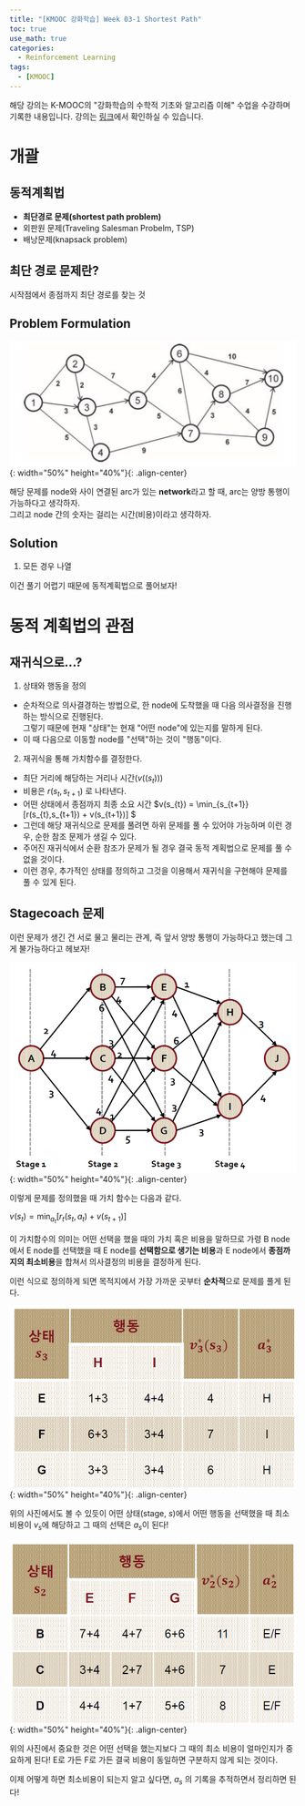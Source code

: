 ```yaml
---
title: "[KMOOC 강화학습] Week 03-1 Shortest Path"
toc: true
use_math: true
categories:
  - Reinforcement Learning
tags:
  - [KMOOC]
---
```


해당 강의는 K-MOOC의 "강화학습의 수학적 기초와 알고리즘 이해" 수업을 수강하며 기록한 내용입니다. 강의는 [링크](http://www.kmooc.kr/courses/course-v1:KoreaUnivK+ku_ai_002+2020_A44/course/)에서 확인하실 수 있습니다.


# 개괄

## 동적계획법

- **최단경로 문제(shortest path problem)**
- 외판원 문제(Traveling Salesman Probelm, TSP)
- 배낭문제(knapsack problem)

## 최단 경로 문제란?

시작점에서 종점까지 최단 경로를 찾는 것

## Problem Formulation

![사진](/assets/images/RL/w03-01-01.PNG){: width="50%" height="40%"}{: .align-center}


해당 문제를 node와 사이 연결된 arc가 있는 **network**라고 할 때, arc는 양방 통행이 가능하다고 생각하자.<br>
그리고 node 간의 숫자는 걸리는 시간(비용)이라고 생각하자.


## Solution

1) 모든 경우 나열

이건 풀기 어렵기 때문에 동적계획법으로 풀어보자!

# 동적 계획법의 관점

## 재귀식으로...?

1. 상태와 행동을 정의
  - 순차적으로 의사결경하는 방법으로, 한 node에 도착했을 때 다음 의사결정을 진행하는 방식으로 진행된다.<br> 그렇기 때문에 현재 "상태"는 현재 "어떤 node"에 있는지를 말하게 된다.
  - 이 때 다음으로 이동할 node를 "선택"하는 것이 "행동"이다.
2. 재귀식을 통해 가치함수를 결정한다.
  - 최단 거리에 해당하는 거리나 시간($v((s_{t}))$)
  - 비용은 $r(s_{t},s_{t+1})$ 로 나타낸다.
  - 어떤 상태에서 종점까지 최종 소요 시간 $v(s_{t}) = \min_{s_{t+1}} [r(s_{t},s_{t+1}) + v(s_{t+1})] $
  - 그런데 해당 재귀식으로 문제를 풀려면 하위 문제를 풀 수 있어야 가능하며 이런 경우, 순한 참조 문제가 생길 수 있다.
  - 주어진 재귀식에서 순환 참조가 문제가 될 경우 결국 동적 계획법으로 문제를 풀 수 없을 것이다. 
  - 이런 경우, 추가적인 상태를 정의하고 그것을 이용해서 재귀식을 구현해야 문제를 풀 수 있게 된다.


## Stagecoach 문제

이런 문제가 생긴 건 서로 물고 물리는 관계, 즉 앞서 양방 통행이 가능하다고 했는데 그게 불가능하다고 헤보자!

![사진](/assets/images/RL/w03-01-02.PNG){: width="50%" height="40%"}{: .align-center}

이렇게 문제를 정의했을 때 가치 함수는 다음과 같다.

$v(s_{t}) = \min_{a_{t}} [ r_{t}(s_{t},a_{t}) + v(s_{t+1}) ]$

이 가치함수의 의미는 어떤 선택을 했을 때의 가치 혹은 비용을 말하므로 가령 B node에서 E node를 선택했을 때 E node를 **선택함으로 생기는 비용**과 E node에서 **종점까지의 최소비용**을 합쳐서 의사결정의 비용을 결정하게 된다.

이런 식으로 정의하게 되면 목적지에서 가장 가까운 곳부터 **순차적**으로 문제를 풀게 된다.

![사진](/assets/images/RL/w03-01-03.PNG){: width="50%" height="40%"}{: .align-center}

위의 사진에서도 볼 수 있듯이 어떤 상태(stage, $s$)에서 어떤 행동을 선택했을 때 최소비용이 $v_{s}$에 해당하고 그 때의 선택은 $a_{s}$이 된다!

![사진](/assets/images/RL/w03-01-04.PNG){: width="50%" height="40%"}{: .align-center}

위의 사진에서 중요한 것은 어떤 선택을 했는지보다 그 때의 최소 비용이 얼마인지가 중요하게 된다! E로 가든 F로 가든 결국 비용이 동일하면 구분하지 않게 되는 것이다.

이제 어떻게 하면 최소비용이 되는지 알고 싶다면, $a_{s}$ 의 기록을 추적하면서 정리하면 된다!